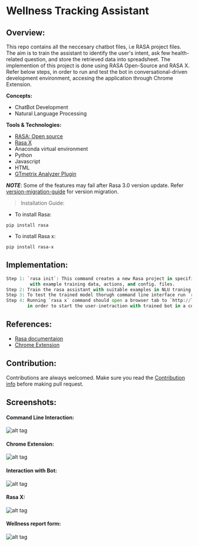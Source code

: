 # Wellness Tracking Assistant
## Overview:
This repo contains all the neccesary chatbot files, i.e RASA project files. The aim is to train the assistant to identify the user's intent, ask few health-related question, and store the retrieved data into spreadsheet. The implemention of this project is done using RASA Open-Source and RASA X. Refer below steps, in order to run and test the bot in conversational-driven development environment, accesing the application through Chrome Extension.

**Concepts:**
- ChatBot Development 
- Natural Language Processing

**Tools & Technologies:**
- [RASA: Open source](https://rasa.com/docs/rasa/)
- [Rasa X](https://rasa.com/rasa-x/)
- Anaconda virtual environment
- Python 
- Javascript
- HTML
- [GTmetrix Analyzer Plugin](https://chrome.google.com/webstore/detail/gtmetrix-analyzer-plugin/abacfkkedifakkocbillijlcfhfblgci?hl=en-US)

***NOTE***: 
Some of the features may fail after Rasa 3.0 version update.
Refer [version-migration-guide](https://rasa.com/docs/rasa/migration-guide/) for version migration.

> Installation Guide:
- To install Rasa:
```
pip install rasa
```
- To install Rasa x:
```
pip install rasa-x
```

## Implementation:
```Python
Step 1: `rasa init`: This command creates a new Rasa project in specified directory 
         with example training data, actions, and config. files.
Step 2: Train the rasa assistant with suitable examples in NLU traning data directory.
Step 3: To test the trained model thorugh command line interface run `rasa shell` in your terminal.
Step 4: Running `rasa x` command should open a browser tab to `http://localhost:5002/`,
        in order to start the user-inetraction with trained bot in a conversational-driven environment.
```

## References:
- [Rasa documentaion](https://rasa.com/docs/rasa/)
- [Chrome Extension](https://github.com/gauravpore/healthcare_rasa-bot/tree/master/Chrome%20extension)

## Contribution:
Contributions are always welcomed.
Make sure you read the [Contribution info](https://github.com/gauravpore/healthcare_rasa-bot/blob/master/contribution.md) before making pull request.
        
 ## Screenshots:
 #### Command Line Interaction:
![alt tag](https://user-images.githubusercontent.com/67472558/119008714-09849a80-b9b0-11eb-9448-b1ae2fac9496.JPG "Command Line Interaction")

#### Chrome Extension:
![alt tag](https://user-images.githubusercontent.com/67472558/119008708-08536d80-b9b0-11eb-8a67-0fe087c9d801.JPG "Chrome Extension")

#### Interaction with Bot:
![alt tag](https://user-images.githubusercontent.com/67472558/119255658-9dd24580-bbda-11eb-86ed-6fe5a385e43e.png "Rasa x")

#### Rasa X:
![alt tag](https://user-images.githubusercontent.com/67472558/119008719-0ab5c780-b9b0-11eb-8d75-4fc0ecd0c7e0.JPG "Rasa x")

#### Wellness report form:
![alt tag](https://user-images.githubusercontent.com/67472558/119017327-84ea4a00-b9b8-11eb-8e33-07faabc91535.png "Form")

        
        
